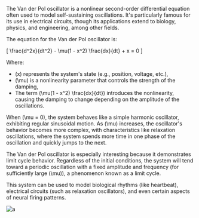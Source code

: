 The Van der Pol oscillator is a nonlinear second-order differential equation often used to model self-sustaining oscillations. It's particularly famous for its use in electrical circuits, though its applications extend to biology, physics, and engineering, among other fields.

The equation for the Van der Pol oscillator is:

\[
\frac{d^2x}{dt^2} - \mu(1 - x^2) \frac{dx}{dt} + x = 0
\]

Where:
- \(x\) represents the system's state (e.g., position, voltage, etc.),
- \(\mu\) is a nonlinearity parameter that controls the strength of the damping,
- The term \(\mu(1 - x^2) \frac{dx}{dt}\) introduces the nonlinearity, causing the damping to change depending on the amplitude of the oscillations.

When \(\mu = 0\), the system behaves like a simple harmonic oscillator, exhibiting regular sinusoidal motion. As \(\mu\) increases, the oscillator's behavior becomes more complex, with characteristics like relaxation oscillations, where the system spends more time in one phase of the oscillation and quickly jumps to the next.

The Van der Pol oscillator is especially interesting because it demonstrates limit cycle behavior. Regardless of the initial conditions, the system will tend toward a periodic oscillation with a fixed amplitude and frequency (for sufficiently large \(\mu\)), a phenomenon known as a limit cycle.

This system can be used to model biological rhythms (like heartbeat), electrical circuits (such as relaxation oscillators), and even certain aspects of neural firing patterns.


![a](https://github.com/user-attachments/assets/919a78ef-18a1-4387-b05e-be8443145e3c)
